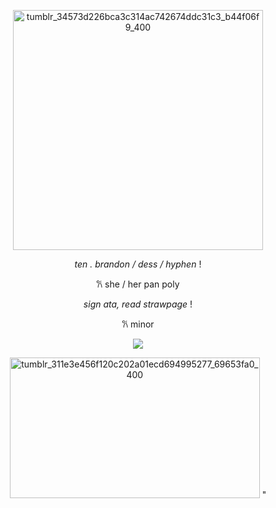 <p align="center">
<img <img width="400" height="384" alt="tumblr_34573d226bca3c314ac742674ddc31c3_b44f06f9_400" src="https://github.com/user-attachments/assets/47aed764-c2b2-4525-819e-1cf75a2039cb" />
<p align="center">

</p>
<p align="center">
  <i>ten . brandon / dess / hyphen</i> !
</p>
<p align="center">
𐙚  she / her pan poly
</p>
<p align="center">
</p>
<p align="center">
  <i>sign ata, read strawpage</i> !
</p>
<p align="center">
𐙚 minor
</p>
<p align="center">

<img src="https://komarev.com/ghpvc/?username=meqout&color=ADD8E6&style=plastic&label=hearts">
</p>

<p align="center">
<img <<img width="400" height="225" alt="tumblr_311e3e456f120c202a01ecd694995277_69653fa0_400" src="https://github.com/user-attachments/assets/0cba0746-6a7d-49e5-9952-a557fe227050" />
"
<p align="center">
